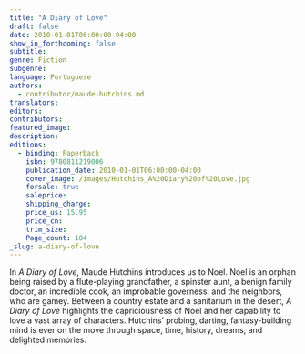 ```yaml
---
title: "A Diary of Love"
draft: false
date: 2010-01-01T06:00:00-04:00
show_in_forthcoming: false
subtitle:
genre: Fiction
subgenre:
language: Portuguese
authors:
  - contributor/maude-hutchins.md
translators:
editors:
contributors:
featured_image:
description:
editions:
  - binding: Paperback
    isbn: 9780811219006
    publication_date: 2010-01-01T06:00:00-04:00
    cover_image: /images/Hutchins_A%20Diary%20of%20Love.jpg
    forsale: true
    saleprice:
    shipping_charge:
    price_us: 15.95
    price_cn:
    trim_size:
    Page_count: 184
_slug: a-diary-of-love
---
```


In _A Diary of Love_, Maude Hutchins introduces us to Noel. Noel is an orphan being raised by a flute-playing grandfather, a spinster aunt, a benign family doctor, an incredible cook, an improbable governess, and the neighbors, who are gamey. Between a country estate and a sanitarium in the desert, _A Diary of Love_ highlights the capriciousness of Noel and her capability to love a vast array of characters. Hutchins’ probing, darting, fantasy-building mind is ever on the move through space, time, history, dreams, and delighted memories.

